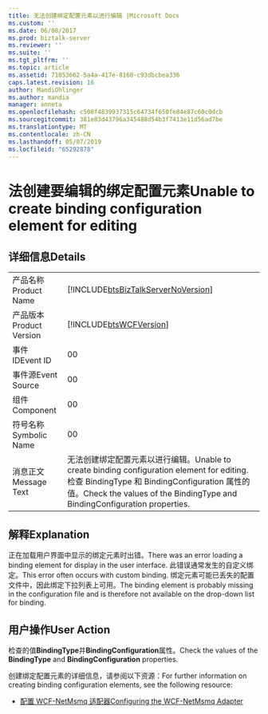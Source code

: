 ```yaml
---
title: 无法创建绑定配置元素以进行编辑 |Microsoft Docs
ms.custom: ''
ms.date: 06/08/2017
ms.prod: biztalk-server
ms.reviewer: ''
ms.suite: ''
ms.tgt_pltfrm: ''
ms.topic: article
ms.assetid: 71853662-5a4a-417e-8160-c93dbcbea336
caps.latest.revision: 16
author: MandiOhlinger
ms.author: mandia
manager: anneta
ms.openlocfilehash: c508f4839937315c64734f650fe84e87c60c0dcb
ms.sourcegitcommit: 381e83d43796a345488d54b3f7413e11d56ad7be
ms.translationtype: MT
ms.contentlocale: zh-CN
ms.lasthandoff: 05/07/2019
ms.locfileid: "65292878"
---
```

# <a name="unable-to-create-binding-configuration-element-for-editing"></a><span data-ttu-id="8adb4-102">法创建要编辑的绑定配置元素</span><span class="sxs-lookup"><span data-stu-id="8adb4-102">Unable to create binding configuration element for editing</span></span>
## <a name="details"></a><span data-ttu-id="8adb4-103">详细信息</span><span class="sxs-lookup"><span data-stu-id="8adb4-103">Details</span></span>  
  
|                 |                                                                                                                                      |
|-----------------|--------------------------------------------------------------------------------------------------------------------------------------|
|  <span data-ttu-id="8adb4-104">产品名称</span><span class="sxs-lookup"><span data-stu-id="8adb4-104">Product Name</span></span>   |                          [!INCLUDE[btsBizTalkServerNoVersion](../includes/btsbiztalkservernoversion-md.md)]                          |
| <span data-ttu-id="8adb4-105">产品版本</span><span class="sxs-lookup"><span data-stu-id="8adb4-105">Product Version</span></span> |                                      [!INCLUDE[btsWCFVersion](../includes/btswcfversion-md.md)]                                      |
|    <span data-ttu-id="8adb4-106">事件 ID</span><span class="sxs-lookup"><span data-stu-id="8adb4-106">Event ID</span></span>     |                                                                  <span data-ttu-id="8adb4-107">0</span><span class="sxs-lookup"><span data-stu-id="8adb4-107">0</span></span>                                                                   |
|  <span data-ttu-id="8adb4-108">事件源</span><span class="sxs-lookup"><span data-stu-id="8adb4-108">Event Source</span></span>   |                                                                  <span data-ttu-id="8adb4-109">0</span><span class="sxs-lookup"><span data-stu-id="8adb4-109">0</span></span>                                                                   |
|    <span data-ttu-id="8adb4-110">组件</span><span class="sxs-lookup"><span data-stu-id="8adb4-110">Component</span></span>    |                                                                  <span data-ttu-id="8adb4-111">0</span><span class="sxs-lookup"><span data-stu-id="8adb4-111">0</span></span>                                                                   |
|  <span data-ttu-id="8adb4-112">符号名称</span><span class="sxs-lookup"><span data-stu-id="8adb4-112">Symbolic Name</span></span>  |                                                                  <span data-ttu-id="8adb4-113">0</span><span class="sxs-lookup"><span data-stu-id="8adb4-113">0</span></span>                                                                   |
|  <span data-ttu-id="8adb4-114">消息正文</span><span class="sxs-lookup"><span data-stu-id="8adb4-114">Message Text</span></span>   | <span data-ttu-id="8adb4-115">无法创建绑定配置元素以进行编辑。</span><span class="sxs-lookup"><span data-stu-id="8adb4-115">Unable to create binding configuration element for editing.</span></span> <span data-ttu-id="8adb4-116">检查 BindingType 和 BindingConfiguration 属性的值。</span><span class="sxs-lookup"><span data-stu-id="8adb4-116">Check the values of the BindingType and BindingConfiguration properties.</span></span> |
  
## <a name="explanation"></a><span data-ttu-id="8adb4-117">解释</span><span class="sxs-lookup"><span data-stu-id="8adb4-117">Explanation</span></span>  
 <span data-ttu-id="8adb4-118">正在加载用户界面中显示的绑定元素时出错。</span><span class="sxs-lookup"><span data-stu-id="8adb4-118">There was an error loading a binding element for display in the user interface.</span></span> <span data-ttu-id="8adb4-119">此错误通常发生的自定义绑定。</span><span class="sxs-lookup"><span data-stu-id="8adb4-119">This error often occurs with custom binding.</span></span> <span data-ttu-id="8adb4-120">绑定元素可能已丢失的配置文件中，因此绑定下拉列表上可用。</span><span class="sxs-lookup"><span data-stu-id="8adb4-120">The binding element is probably missing in the configuration file and is therefore not available on the drop-down list for binding.</span></span>  
  
## <a name="user-action"></a><span data-ttu-id="8adb4-121">用户操作</span><span class="sxs-lookup"><span data-stu-id="8adb4-121">User Action</span></span>  
 <span data-ttu-id="8adb4-122">检查的值**BindingType**并**BindingConfiguration**属性。</span><span class="sxs-lookup"><span data-stu-id="8adb4-122">Check the values of the **BindingType** and **BindingConfiguration** properties.</span></span>  
  
 <span data-ttu-id="8adb4-123">创建绑定配置元素的详细信息，请参阅以下资源：</span><span class="sxs-lookup"><span data-stu-id="8adb4-123">For further information on creating binding configuration elements, see the following resource:</span></span>  
  
-   [<span data-ttu-id="8adb4-124">配置 WCF-NetMsmq 适配器</span><span class="sxs-lookup"><span data-stu-id="8adb4-124">Configuring the WCF-NetMsmq Adapter</span></span>](../core/configuring-the-wcf-netmsmq-adapter.md)